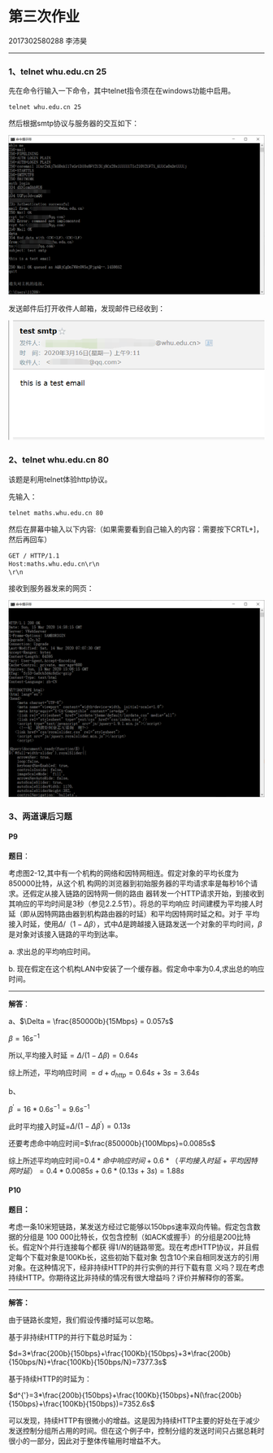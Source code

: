 # 第三次作业

2017302580288 李沛昊

---

### 1、telnet whu.edu.cn 25

先在命令行输入一下命令，其中telnet指令须在在windows功能中启用。

```shell
telnet whu.edu.cn 25
```

然后根据smtp协议与服务器的交互如下：

![image](./asset/smtp.png)

发送邮件后打开收件人邮箱，发现邮件已经收到：

![image](./asset/email.png)

### 2、telnet whu.edu.cn 80

该题是利用telnet体验http协议。

先输入：

```shell
telnet maths.whu.edu.cn 80
```

然后在屏幕中输入以下内容:（如果需要看到自己输入的内容：需要按下CRTL+]，然后再回车）

```shell
GET / HTTP/1.1
Host:maths.whu.edu.cn\r\n
\r\n
```

接收到服务器发来的网页：

![image](./asset/http.png)

### 3、两道课后习题

#### P9

**题目**：

考虑图2-12,其中有一个机构的网络和因特网相连。假定对象的平均长度为850000比特，从这个机 构网的浏览器到初始服务器的平均请求率是每秒16个请求。还假定从接入链路的因特网一侧的路由 器转发一个HTTP请求开始，到接收到其响应的平均时间是3秒（参见2.2.5节）。将总的平均响应 时间建模为平均接人时延（即从因特网路由器到机构路由器的时延）和平均因特网时延之和。对于 平均接入时延，使用$\Delta/（1-\Delta\beta）$，式中$\Delta$是跨越接入链路发送一个对象的平均时间，$\beta$是对象对该接入链路的平均到达率。

 a. 求出总的平均响应时间。

 b. 现在假定在这个机构LAN中安装了一个缓存器。假定命中率为0.4,求出总的响应时间。

---

**解答**：

a、$\Delta = \frac{850000b}{15Mbps} = 0.057s$

$\beta=16s^{-1}$

所以,平均接入时延$=\Delta/(1-\Delta\beta)=0.64s$

综上所述，平均响应时间 $=d+d_{http}=0.64s+3s=3.64s$

b、

$\beta^{'}=16*0.6s^{-1}=9.6s^{-1}$

此时平均接入时延=$\Delta/(1-\Delta\beta^{'})=0.13s$

还要考虑命中响应时间=$\frac{850000b}{100Mbps}=0.0085s$

综上所述平均响应时间=$0.4*命中响应时间+0.6*（平均接入时延+平均因特网时延）=0.4*0.0085s+0.6*(0.13s+3s)=1.88s$

#### P10

**题目：**

考虑一条10米短链路，某发送方经过它能够以150bps速率双向传输。假定包含数据的分组是 100 000比特长，仅包含控制（如ACK或握手）的分组是200比特长。假定N个并行连接每个都获 得$1/N$的链路带宽。现在考虑HTTP协议，并且假定每个下载对象是100Kb长，这些初始下载对象 包含10个来自相同发送方的引用对象。在这种情况下，经非持续HTTP的并行实例的并行下载有意 义吗？现在考虑持续HTTP。你期待这比非持续的情况有很大增益吗？评价并解释你的答案。 

---

**解答：**

由于链路长度短，我们假设传播时延可以忽略。

基于非持续HTTP的并行下载总时延为：

$d=3*\frac{200b}{150bps}+\frac{100Kb}{150bps}+3*\frac{200b}{150bps/N}+\frac{100Kb}{150bps/N}=7377.3s$

基于持续HTTP的时延为：

$d^{'}=3*\frac{200b}{150bps}+\frac{100Kb}{150bps}+N(\frac{200b}{150bps}+\frac{100Kb}{150bps})=7352.6s$

可以发现，持续HTTP有很微小的增益。这是因为持续HTTP主要的好处在于减少发送控制分组所占用的时间。但在这个例子中，控制分组的发送时间只占据总耗时很小的一部分，因此对于整体传输用时增益不大。
